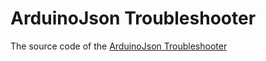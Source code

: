 # ArduinoJson Troubleshooter

The source code of the [ArduinoJson Troubleshooter](https://arduinojson.org/v6/troubleshooter/)